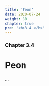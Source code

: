 ```yaml
---
title: 'Peon'
date: 2020-07-24
weight: 30
chapter: true
pre: '<b>3.4 </b>'
---
```


### Chapter 3.4

# Peon

...
